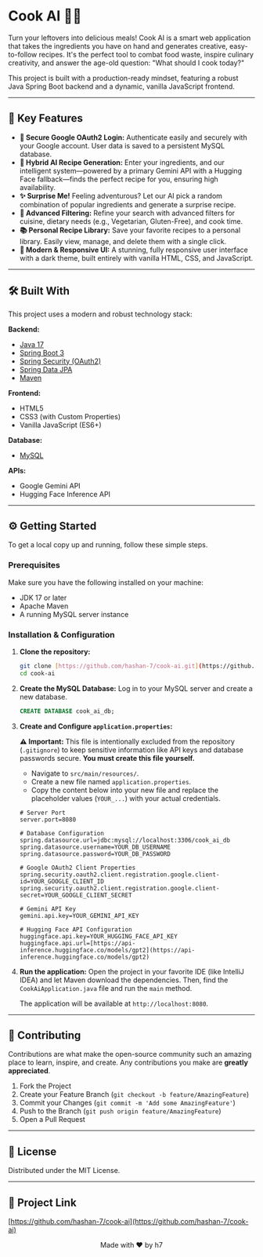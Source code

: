 # Cook AI 🍳✨

Turn your leftovers into delicious meals! Cook AI is a smart web application that takes the ingredients you have on hand and generates creative, easy-to-follow recipes. It's the perfect tool to combat food waste, inspire culinary creativity, and answer the age-old question: "What should I cook today?"

This project is built with a production-ready mindset, featuring a robust Java Spring Boot backend and a dynamic, vanilla JavaScript frontend.

---

## 🚀 Key Features

* **🔐 Secure Google OAuth2 Login:** Authenticate easily and securely with your Google account. User data is saved to a persistent MySQL database.
* **🧠 Hybrid AI Recipe Generation:** Enter your ingredients, and our intelligent system—powered by a primary Gemini API with a Hugging Face fallback—finds the perfect recipe for you, ensuring high availability.
* **✨ Surprise Me!** Feeling adventurous? Let our AI pick a random combination of popular ingredients and generate a surprise recipe.
* **🎨 Advanced Filtering:** Refine your search with advanced filters for cuisine, dietary needs (e.g., Vegetarian, Gluten-Free), and cook time.
* **📚 Personal Recipe Library:** Save your favorite recipes to a personal library. Easily view, manage, and delete them with a single click.
* **💎 Modern & Responsive UI:** A stunning, fully responsive user interface with a dark theme, built entirely with vanilla HTML, CSS, and JavaScript.

---

## 🛠️ Built With

This project uses a modern and robust technology stack:

**Backend:**
* [Java 17](https://www.oracle.com/java/technologies/javase/jdk17-archive-downloads.html)
* [Spring Boot 3](https://spring.io/projects/spring-boot)
* [Spring Security (OAuth2)](https://spring.io/projects/spring-security)
* [Spring Data JPA](https://spring.io/projects/spring-data-jpa)
* [Maven](https://maven.apache.org/)

**Frontend:**
* HTML5
* CSS3 (with Custom Properties)
* Vanilla JavaScript (ES6+)

**Database:**
* [MySQL](https://www.mysql.com/)

**APIs:**
* Google Gemini API
* Hugging Face Inference API

---

## ⚙️ Getting Started

To get a local copy up and running, follow these simple steps.

### Prerequisites

Make sure you have the following installed on your machine:
* JDK 17 or later
* Apache Maven
* A running MySQL server instance

### Installation & Configuration

1.  **Clone the repository:**
    ```sh
    git clone [https://github.com/hashan-7/cook-ai.git](https://github.com/hashan-7/cook-ai.git)
    cd cook-ai
    ```

2.  **Create the MySQL Database:**
    Log in to your MySQL server and create a new database.
    ```sql
    CREATE DATABASE cook_ai_db;
    ```

3.  **Create and Configure `application.properties`:**

    **⚠️ Important:** This file is intentionally excluded from the repository (`.gitignore`) to keep sensitive information like API keys and database passwords secure. **You must create this file yourself.**

    * Navigate to `src/main/resources/`.
    * Create a new file named `application.properties`.
    * Copy the content below into your new file and replace the placeholder values (`YOUR_...`) with your actual credentials.

    ```properties
    # Server Port
    server.port=8080

    # Database Configuration
    spring.datasource.url=jdbc:mysql://localhost:3306/cook_ai_db
    spring.datasource.username=YOUR_DB_USERNAME
    spring.datasource.password=YOUR_DB_PASSWORD

    # Google OAuth2 Client Properties
    spring.security.oauth2.client.registration.google.client-id=YOUR_GOOGLE_CLIENT_ID
    spring.security.oauth2.client.registration.google.client-secret=YOUR_GOOGLE_CLIENT_SECRET

    # Gemini API Key
    gemini.api.key=YOUR_GEMINI_API_KEY

    # Hugging Face API Configuration
    huggingface.api.key=YOUR_HUGGING_FACE_API_KEY
    huggingface.api.url=[https://api-inference.huggingface.co/models/gpt2](https://api-inference.huggingface.co/models/gpt2)
    ```

4.  **Run the application:**
    Open the project in your favorite IDE (like IntelliJ IDEA) and let Maven download the dependencies. Then, find the `CookAiApplication.java` file and run the `main` method.

    The application will be available at `http://localhost:8080`.

---

## 🤝 Contributing

Contributions are what make the open-source community such an amazing place to learn, inspire, and create. Any contributions you make are **greatly appreciated**.

1.  Fork the Project
2.  Create your Feature Branch (`git checkout -b feature/AmazingFeature`)
3.  Commit your Changes (`git commit -m 'Add some AmazingFeature'`)
4.  Push to the Branch (`git push origin feature/AmazingFeature`)
5.  Open a Pull Request

---

## 📄 License

Distributed under the MIT License.

---

## 🔗 Project Link

[https://github.com/hashan-7/cook-ai](https://github.com/hashan-7/cook-ai)

<p align="center">
  Made with ❤️ by h7
</p>
